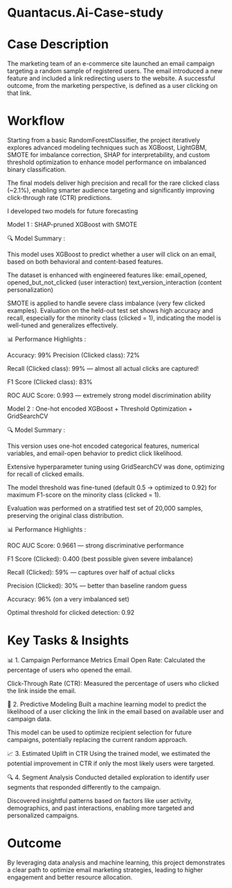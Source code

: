# Quantacus.Ai-Case-study
# Case Description
The marketing team of an e-commerce site launched an email campaign targeting a random sample of registered users. The email introduced a new feature and included a link redirecting users to the website. A successful outcome, from the marketing perspective, is defined as a user clicking on that link.

# Workflow
Starting from a basic RandomForestClassifier, the project iteratively explores advanced modeling techniques such as XGBoost, LightGBM, SMOTE for imbalance correction, SHAP for interpretability, and custom threshold optimization to enhance model performance on imbalanced binary classification.

The final models deliver high precision and recall for the rare clicked class (~2.1%), enabling smarter audience targeting and significantly improving click-through rate (CTR) predictions.

I developed two models for future forecasting 

Model 1 : SHAP-pruned XGBoost with SMOTE

🔍 Model Summary :

This model uses XGBoost to predict whether a user will click on an email, based on both behavioral and content-based features.

The dataset is enhanced with engineered features like:
email_opened, opened_but_not_clicked (user interaction)
text_version_interaction (content personalization)

SMOTE is applied to handle severe class imbalance (very few clicked examples).
Evaluation on the held-out test set shows high accuracy and recall, especially for the minority class (clicked = 1), indicating the model is well-tuned and generalizes effectively.

📊 Performance Highlights :

Accuracy: 99%
Precision (Clicked class): 72%

Recall (Clicked class): 99% — almost all actual clicks are captured!

F1 Score (Clicked class): 83%

ROC AUC Score: 0.993 — extremely strong model discrimination ability

Model 2 : One-hot encoded XGBoost + Threshold Optimization + GridSearchCV

🔍 Model Summary :

This version uses one-hot encoded categorical features, numerical variables, and email-open behavior to predict click likelihood.

Extensive hyperparameter tuning using GridSearchCV was done, optimizing for recall of clicked emails.

The model threshold was fine-tuned (default 0.5 → optimized to 0.92) for maximum F1-score on the minority class (clicked = 1).

Evaluation was performed on a stratified test set of 20,000 samples, preserving the original class distribution.

📊 Performance Highlights :

ROC AUC Score: 0.9661 — strong discriminative performance

F1 Score (Clicked): 0.400 (best possible given severe imbalance)

Recall (Clicked): 59% — captures over half of actual clicks

Precision (Clicked): 30% — better than baseline random guess

Accuracy: 96% (on a very imbalanced set)

Optimal threshold for clicked detection: 0.92

# Key Tasks & Insights
📊 1. Campaign Performance Metrics
Email Open Rate: Calculated the percentage of users who opened the email.

Click-Through Rate (CTR): Measured the percentage of users who clicked the link inside the email.

🤖 2. Predictive Modeling
Built a machine learning model to predict the likelihood of a user clicking the link in the email based on available user and campaign data.

This model can be used to optimize recipient selection for future campaigns, potentially replacing the current random approach.

📈 3. Estimated Uplift in CTR
Using the trained model, we estimated the potential improvement in CTR if only the most likely users were targeted.

🔍 4. Segment Analysis
Conducted detailed exploration to identify user segments that responded differently to the campaign.

Discovered insightful patterns based on factors like user activity, demographics, and past interactions, enabling more targeted and personalized campaigns.
# Outcome
By leveraging data analysis and machine learning, this project demonstrates a clear path to optimize email marketing strategies, leading to higher engagement and better resource allocation.
